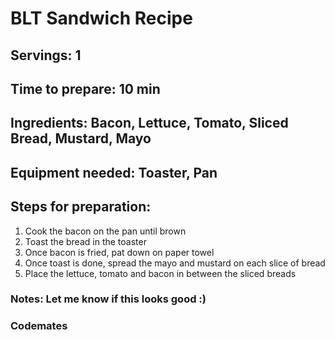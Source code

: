 # BLT Sandwich Recipe

## Servings: 1

## Time to prepare: 10 min

## Ingredients: Bacon, Lettuce, Tomato, Sliced Bread, Mustard, Mayo


## Equipment needed: Toaster, Pan


## Steps for preparation:
1. Cook the bacon on the pan until brown
2. Toast the bread in the toaster
3. Once bacon is fried, pat down on paper towel
4. Once toast is done, spread the mayo and mustard on each slice of bread
5. Place the lettuce, tomato and bacon in between the sliced breads


### Notes: Let me know if this looks good :) 



### Codemates #
